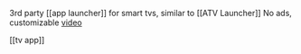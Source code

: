 3rd party [[app launcher]] for smart tvs, similar to [[ATV Launcher]]
No ads, customizable
[video](https://www.reddit.com/r/ShieldAndroidTV/comments/17j5q9e/projectivy_launcher/)

[[tv app]]